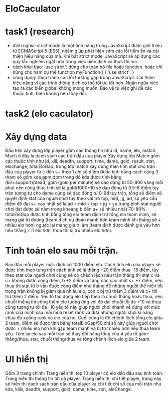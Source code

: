 # EloCaculator
# task1 (research)
- định nghĩa:
strict mode là một tính năng trong JavaScript được giới thiệu từ ECMAScript 5 (ES5), nhằm giúp phát hiện sớm các lỗi tiềm ẩn và cải thiện hiệu năng của mã. Khi bật strict mode, JavaScript sẽ áp dụng các quy tắc nghiêm ngặt hơn trong việc biên dịch và thực thi mã.
- cách khai báo:
'use strict'; dùng cho toàn bộ file hoặc function.
hoặc chỉ dùng cho hàm cụ thể
function myFunction() {
  'use strict';
}
- công dụng:
Giúp tránh các lỗi thường gặp trong JavaScript.
Cải thiện hiệu năng vì các trình thông dịch có thể tối ưu tốt hơn.
Ngăn ngừa việc tạo ra các biến global không mong muốn.
Bảo vệ từ việc ghi đè các thuộc tính, biến không nên thay đổi.

# task2 (elo caculator)
# Xây dựng data
Đầu tiên xây dựng lớp player gồm các thông tin như id, name, elo, match:
Mach ở đây là danh sách các trận đấu của player
Xây dựng lớp Match gồm các thuộc tính như id, kill, deadth, support, time, dame, gold, result, stat, elochange, totalEloGap.
trong lớp match xây dựng hàm tính stat cho trận đấu của player từ c đến s+ theo 1 chỉ số điểm được tính bằng cách cộng 3 tham số gồm kda,gpm,dpm trong đó kda được tính bằng (kill+support)/dead, gpm (gold per minute) sẽ dao động từ 50-800 vàng mỗi phút nên công thức tính sẽ là gold/1000*10 sẽ dao động từ 0.5-8 điểm tùy trận tương tự cho dame cũng sẽ dao động từ 0-9đ tùy trận, tổng số điểm sẽ quyết định stat của người chơi tùy theo vai trò top, mid, jg, ad, sp yêu cầu điểm để đạt s+ cao nhất sẽ là ad > mid = top > jg > sp trung bình stat người chơi đạt được sẽ nằm trong khoảng b đến a+ sẽ nhiều nhất 70-80%. totalEloGap được tính bằng tổng elo team địch trừ tổng elo team mình, sẽ mang giá trị dương (team địch dự đoán mạnh hơn team mình khi thắng sẽ + nhiều elo hơn) ngược lại mang giá trị âm (team địch được đánh giá yếu hơn nếu thắng + ít elo hơn, thua thì bị trừ nhiều elo hơn).
# Tính toán elo sau mỗi trận.
Ban đầu mỗi player mặc định có 1000 điểm elo. Cách tính elo của player sẽ được tính theo từng trận cách tính sẽ là thắng +20 điểm thua -15 điểm, tùy theo stat của người chơi cũng sẽ có chêch lệch nếu trận thắng thì stat c và c+ không được cộng điểm, b +2 điểm và tăng dần cao nhất s+ +7 điểm, nếu thua thì stat từ b vẫn được cộng điểm như thắng để những người thể hiện tốt trong trận không bị giảm quá nhiều elo, còn c bị trừ thêm 3 điểm và c+ thì trừ thêm 2 điểm. Yếu tố tác động elo tiếp theo là chuỗi thắng hoặc thua, nếu chuỗi thắng thì cộng thêm elo tương ứng với độ dài chuỗi tối da +10 và thua cũng tương tự tối đa -10 yếu tố này giúp người chơi nhanh về đúng với mức rank của mình sau mỗi mùa reset rank và đưa những người chơi kĩ năng chưa đủ xuống rank và elo của họ. Cuối cùng là độ chênh lệch tổng elo giữa 2 team, điểm sẽ được tính bằng totalEloGap/50 chỉ số này giúp người chơi được + nhiều elo hơn khi gặp team mạnh và bị trừ nhiều hơn nếu thua team yếu. Tóm lại elo sau mỗi trận sẽ thay đổi bằng tổng của 4 yếu tố gồm: thắng/thua, stat, chuỗi thắng/thua và tổng chênh lệch elo giữa 2 team.
# UI hiển thị
Gồm 3 trang chính:
Trang hiển thị top 10 player có elo dẫn đầu sau tính toán.
Trang hiển thị thông tin tất cả player.
Trang hiển thị chi tiết player, trang này sẽ hiển thị danh sách trận dấu của player và chi tiết chỉ số của mỗi trận như kda, kills, deadth, support, gold, dame, time, stat, eloChange.

